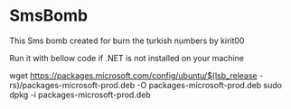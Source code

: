 # SmsBomb
This Sms bomb created for burn the turkish numbers by kirit00

Run it with bellow code if .NET is not installed on your machine

wget https://packages.microsoft.com/config/ubuntu/$(lsb_release -rs)/packages-microsoft-prod.deb -O packages-microsoft-prod.deb
sudo dpkg -i packages-microsoft-prod.deb
